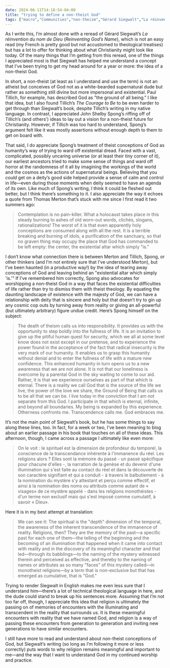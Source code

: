 ```yaml
---
date: 2024-06-11T14:18:54-04:00
title: "trying to define a non-theist God"
tags: ["macro","Communities","non-theism","Gérard Siegwalt","La réinvention du nom de Dieu","John Shelby Spong","A New Christianity for a New World","Thomas Merton","New Seeds of Contemplation","Paul Tillich","The Courage to Be","existential","existential dread"]
---
```

As I write this, I’m almost done with a reread of Gérard Siegwalt’s *La réinvention du nom de Dieu* (*Reinventing God’s Name*), which is not an easy read (my French is pretty good but not accustomed to theological treatises) but has a lot to offer for thinking about what Christianity might look like today. Of the many things that I’m getting from this reread, one of the things I appreciated most is that Siegwalt has helped me understand a concept that I’ve been trying to get my head around for a year or more: the idea of a non-theist God.

In short, a non-theist (at least as I understand and use the term) is not an atheist but conceives of God not as a white-bearded supernatural dude but rather as something still divine but more impersonal and existential. Paul Tillich, for example, has described God as "the ground of all being." I like that idea, but I also found Tillich’s *The Courage to Be* to be even harder to get through than Siegwalt’s book, despite Tillich’s writing in my native language. In contrast, I appreciated John Shelby Spong’s riffing off of Tillich’s (and others’) ideas to lay out a vision for a non-theist future for Christianity. However, if Tillich was too hard to understand, Spong’s argument felt like it was mostly assertions without enough depth to them to get on board with. 

That said, I do appreciate Spong’s treatment of theist conceptions of God as humanity’s way of trying to ward off existential dread. Faced with a vast, complicated, possibly uncaring universe (or at least their tiny corner of it), our earliest ancestors tried to make some sense of things and ward off horror at the randomness of it all by imagining the workings of the world and the cosmos as the actions of supernatural beings. Believing that you *could* get on a deity’s good side helped provide a sense of calm and control in life—even during those moments when deity seemed to have an agenda of its own. Like much of Spong’s writing, I think it could be fleshed out better, but I think there’s something to it. I also appreciate the way it echoes a quote from Thomas Merton that’s stuck with me since I first read it two summers ago:

> Contemplation is no pain-killer. What a holocaust takes place in this steady burning to ashes of old worn-out words, clichés, slogans, rationalizations! The worst of it is that even apparently holy conceptions are consumed along with all the rest. It is a terrible breaking and burning of idols, a purification of the sanctuary, so that no graven thing may occupy the place that God has commanded to be left empty: the center, the existential altar which simply "is."

I don’t know what connection there is between Merton and Tillich, Spong, or other thinkers (and I’m not entirely sure that I’ve understood Merton), but I’ve been haunted (in a productive way!) by the idea of tearing away conceptions of God and leaving behind an "existential altar which simply 'is.'" If I’ve remembered him correctly, Spong also advocates for worshipping a non-theist God in a way that faces the existential difficulties of life rather than try to dismiss them with theist theology. By equating the  daunting landscape of existence with the majesty of God, we can have a relationship with deity that is sincere and holy but that doesn’t try to gin up any cosmic cop outs by turning away from reality or giving an all-powerful (but ultimately arbitrary) figure undue credit. Here’s Spong himself on the subject:

> The death of theism calls us into responsibility. It provides us with the opportunity to step boldly into the fullness of life. It is an invitation to give up the pitiful human quest for security, which we all at some level know does not exist except in our pretense, and to experience the power found in the acceptance of the fact that radical insecurity is the very mark of our humanity. It enables us to grasp this humanity without denial and to enter the fullness of life with a mature new confidence. This enhanced humanity in turn opens us to a new awareness that we are not alone. It is not that our loneliness is overcome by a parental God in the sky waiting to come to our aid. Rather, it is that we experience ourselves as part of that which is eternal. There is a reality we call God that is the source of the life we live, the power of the love we share, the Ground of Being that calls us to be all that we can be. I live today in the conviction that I am not separate from this God. I participate in that which is eternal, infinite, and beyond all boundaries. My being is expanded by this experience. Otherness confronts me. Transcendence calls me. God embraces me.

It’s not the main point of Siegwalt’s book, but he has some things to say along these lines, too. In fact, for a week or two, I’ve been meaning to blog about an earlier passage in his book that touches on all of these ideas. This afternoon, though, I came across a passage I ultimately like even more: 

> On le voit : le spirituel est la dimension de profondeur du temporel, la conscience de la transcendance inhérente à l'immanence du réel. Les religions alors ? Elles sont la mémoire du passé - un passé spécifique pour chacune d'elles -, la narration de la genèse et du devenir d'une illumination qui s'est faite au contact du réel et dans la découverte de son caractère signifiant et qui a conduit - à travers le balbutiement - à la nomination du mystère s'y attestant et perçu comme effectif, et ainsi à la nomination des noms ou attributs comme autant de « visages» de ce mystère appelé - dans les religions monothéistes - d'un terme non exclusif mais qui s'est imposé comme cumulatif, à savoir « Dieu». 

Here it is in my best attempt at translation:

> We can see it: The spiritual is the "depth" dimension of the temporal, the awareness of the inherent transcendence of the immanence of reality. Religions, then? They are the memory of the past—a specific past for each one of them—the telling of the beginning and the becoming of an illumination that happened when it came into contact with reality and in the discovery of its meaningful character and that led—through its babblings—to the naming of the mystery witnessed therein and perceived as effective, and thereby to the naming of names or attributes as so many "faces" of this mystery called—in monotheist religions—by a term that is non-exclusive but that has emerged as cumulative, that is "God." 

Trying to render Siegwalt in English makes me even less sure that I understand him—there’s a lot of technical theological language in here, and the dude could stand to break up his sentences more. Assuming that I’m not too far off, though, I appreciate this idea that religion is ultimately the passing on of memories of encounters with the illuminating and transcendent in the reality that surrounds us. It is these meaningful encounters with reality that we have named God, and religion is a way of passing these encounters from generation to generation and inviting new generations to have similar encounters.

I still have more to read and understand about non-theist conceptions of God, but Siegwalt’s writing (so long as I’m following it more or less correctly) puts words to why religion remains meaningful and important to me—and the way that I want to understand God in my continued worship and practice.